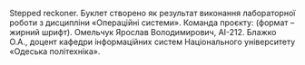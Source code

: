 Stepped reckoner.
Буклет створено як результат виконання лабораторної роботи з дисципліни «Операційні системи».
Команда проєкту: (формат – жирний шрифт).
Омельчук Ярослав Володимирович, AI-212.
Блажко О.А., доцент кафедри інформаційних систем Національного університету «Одеська політехніка».
